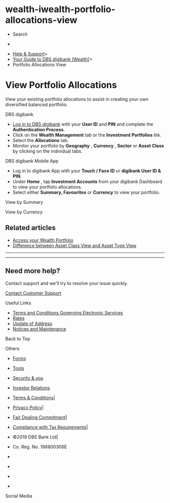 # wealth-iwealth-portfolio-allocations-view

[](https://www.dbs.com.sg)

  * Search 

  * 


[](https://www.dbs.com.sg/personal/default.page) [](https://www.dbs.com.sg/personal/support/wealth-iwealth-portfolio-allocations-view.html)

  * [Help & Support](https://www.dbs.com.sg/personal/support/home.html)>
  * [Your Guide to DBS digibank (Wealth)](https://www.dbs.com.sg/personal/support/guide-iwealth.html)>
  * Portfolio Allocations View



# View Portfolio Allocations

View your existing portfolio allocations to assist in creating your own diversified balanced portfolio.

  
  


DBS digibank

  * [Log in to DBS digibank](https://internet-banking.dbs.com.sg/) with your **User ID** and **PIN** and complete the **Authentication Process**.
  * Click on the **Wealth Management** tab or the **Investment Portfolios** tile.
  * Select the **Allocations** tab.
  * Monitor your portfolio by **Geography** , **Currency** , **Sector** or **Asset Class** by clicking on the individual tabs.

  



DBS digibank Mobile App

  * Log in to digibank App with your **Touch / Face ID** or **digibank User ID & PIN**.
  * Under **Home** , tap **Investment Accounts** from your digibank Dashboard to view your portfolio allocations.
  * Select either **Summary, Favourites** or **Currency** to view your portfolio.  
  


View by Summary

View by Currency




## Related articles

  * [Access your Wealth Portfolio ](https://www.dbs.com.sg/personal/support/wealth-iwealth-access-portfolio-dashboard.html)
  * [Difference between Asset Class View and Asset Type View](https://www.dbs.com.sg/personal/support/wealth-iwealth-difference-asset-class-type.html)



* * *

* * *

## Need more help?

Contact support and we'll try to resolve your issue quickly.

[Contact Customer Support](https://www.dbs.com.sg/personal/contact-us.page)

Useful Links

  * [Terms and Conditions Governing Electronic Services](https://www.dbs.com.sg/personal/deposits/terms-conditions-electronic-services.page)
  * [Rates](https://www.dbs.com.sg/personal/rates-online/default.page)
  * [Update of Address](https://www.dbs.com.sg/personal/deposits/update-address.page)
  * [Notices and Maintenance](https://www.dbs.com.sg/personal/deposits/maintenance-schedule.page)



Back to Top

Others

  * [Forms](https://www.dbs.com.sg/personal/forms/default.page)
  * [Tools](https://www.dbs.com.sg/personal/calculators/default.page)
  * [Security & you](https://www.dbs.com.sg/personal/deposits/security-and-you/default.page)
  * [Investor Relations](https://www.dbs.com/investor/default.page)



  * [Terms & Conditions](https://www.dbs.com/terms/default.page)|
  * [Privacy Policy](https://www.dbs.com/privacy/default.page)|
  * [Fair Dealing Commitment](https://www.dbs.com/fairdealing/default.page)|
  * [Compliance with Tax Requirements](https://www.dbs.com.sg/personal/compliance-tax-requirements/index.html)|
  * ©2019 DBS Bank Ltd|
  * Co. Reg. No. 196800306E



  * [](https://www.facebook.com/dbs.sg)
  * [](https://twitter.com/dbsbank)
  * [](https://www.linkedin.com/company/dbs-bank)
  * [](https://www.youtube.com/dbs)



Social Media
